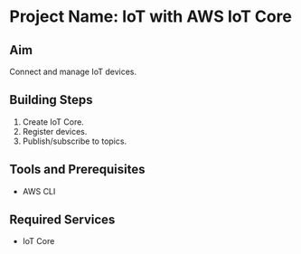 # Project Name: IoT with AWS IoT Core
## Aim
Connect and manage IoT devices.

## Building Steps
1. Create IoT Core.
2. Register devices.
3. Publish/subscribe to topics.

## Tools and Prerequisites
- AWS CLI

## Required Services
- IoT Core

